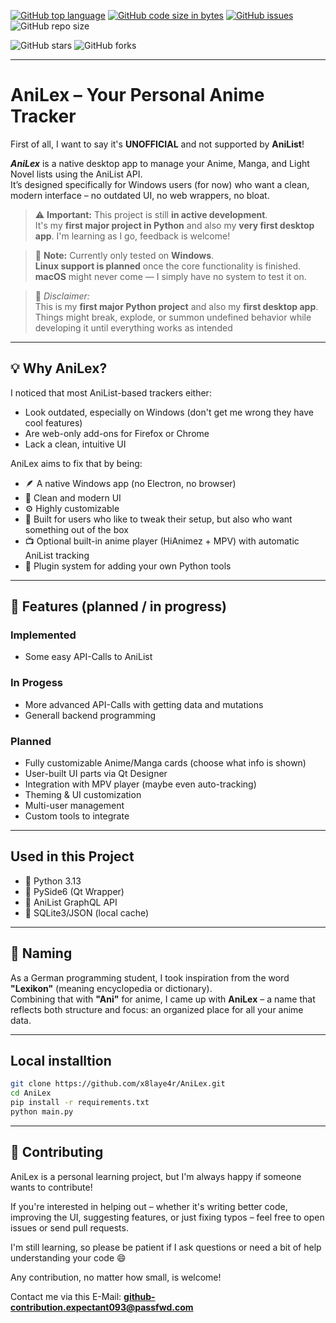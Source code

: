 [![GitHub top language](https://img.shields.io/github/languages/top/x8laye4r/AniLex?logo=github)](https://github.com/x8laye4r/AniLex)
[![GitHub code size in bytes](https://img.shields.io/github/languages/code-size/x8laye4r/AniLex?logo=github)](https://github.com/x8laye4r/AniLex)
[![GitHub issues](https://img.shields.io/github/issues/x8laye4r/AniLex?logo=github)](https://github.com/x8laye4r/AniLex)
![GitHub repo size](https://img.shields.io/github/repo-size/x8laye4r/AniLex)

![GitHub stars](https://img.shields.io/github/stars/x8laye4r/AniLex?style=social)
![GitHub forks](https://img.shields.io/github/forks/x8laye4r/AniLex?style=social)


---

# AniLex – Your Personal Anime Tracker
First of all, I want to say it's **UNOFFICIAL** and not supported by **AniList**!

_**AniLex**_ is a native desktop app to manage your Anime, Manga, and Light Novel lists using the AniList API.  
It’s designed specifically for Windows users (for now) who want a clean, modern interface – no outdated UI, no web wrappers, no bloat.

> ⚠️ **Important:** This project is still **in active development**.  
> It's my **first major project in Python** and also my **very first desktop app**. I'm learning as I go, feedback is welcome!

> 🧪 **Note:** Currently only tested on **Windows**.  
> **Linux support is planned** once the core functionality is finished. <br>
> **macOS** might never come — I simply have no system to test it on.

> 💬 *Disclaimer:*  
> This is my **first major Python project** and also my **first desktop app**.  
> Things might break, explode, or summon undefined behavior while developing it until everything works as intended 

---

## 💡 Why AniLex?

I noticed that most AniList-based trackers either:
- Look outdated, especially on Windows (don't get me wrong they have cool features)
- Are web-only add-ons for Firefox or Chrome
- Lack a clean, intuitive UI

AniLex aims to fix that by being:
- 🪶 A native Windows app (no Electron, no browser)
- 🧼 Clean and modern UI
- ⚙️ Highly customizable
- 🎨 Built for users who like to tweak their setup, but also who want something out of the box 
- 📺 Optional built-in anime player (HiAnimez + MPV) with automatic AniList tracking
- 🧩 Plugin system for adding your own Python tools

---

## 🔧 Features (planned / in progress)

### Implemented 
- Some easy API-Calls to AniList

### In Progess 
- More advanced API-Calls with getting data and mutations
- Generall backend programming 

### Planned 
- Fully customizable Anime/Manga cards (choose what info is shown)
- User-built UI parts via Qt Designer
- Integration with MPV player (maybe even auto-tracking) 
- Theming & UI customization
- Multi-user management
- Custom tools to integrate  

---

## Used in this Project 
- 🐍 Python 3.13
- 🎨 PySide6 (Qt Wrapper)
- 🧠 AniList GraphQL API
- 💾 SQLite3/JSON (local cache)

---

## 📛 Naming

As a German programming student, I took inspiration from the word **"Lexikon"** (meaning encyclopedia or dictionary).  
Combining that with **"Ani"** for anime, I came up with **AniLex** – a name that reflects both structure and focus: an organized place for all your anime data.

---

## Local installtion 
```bash 
git clone https://github.com/x8laye4r/AniLex.git
cd AniLex
pip install -r requirements.txt
python main.py
```

---

## 🤝 Contributing

AniLex is a personal learning project, but I'm always happy if someone wants to contribute!

If you're interested in helping out – whether it's writing better code, improving the UI, suggesting features, or just fixing typos – feel free to open issues or send pull requests.

I'm still learning, so please be patient if I ask questions or need a bit of help understanding your code 😄

Any contribution, no matter how small, is welcome!

Contact me via this E-Mail:
**github-contribution.expectant093@passfwd.com**

